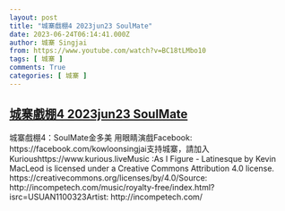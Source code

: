 ```yaml
---
layout: post
title: "城寨戲棚4 2023jun23 SoulMate"
date: 2023-06-24T06:14:41.000Z
author: 城寨 Singjai
from: https://www.youtube.com/watch?v=BC18tLMbo10
tags: [ 城寨 ]
comments: True
categories: [ 城寨 ]
---
```

<!--1687587281000-->
[城寨戲棚4 2023jun23 SoulMate](https://www.youtube.com/watch?v=BC18tLMbo10)
------

<div>
城寨戲棚4：SoulMate金多美  用眼睛演戲Facebook: https://facebook.com/kowloonsingjai支持城寨，請加入Kurioushttps://www.kurious.liveMusic :As I Figure - Latinesque by Kevin MacLeod is licensed under a Creative Commons Attribution 4.0 license. https://creativecommons.org/licenses/by/4.0/Source: http://incompetech.com/music/royalty-free/index.html?isrc=USUAN1100323Artist: http://incompetech.com/
</div>
